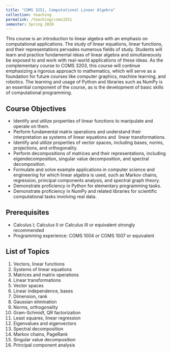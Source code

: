 ```yaml
---
title: "COMS 3251, Computational Linear Algebra"
collection: teaching
permalink: /teaching/coms3251
semester: Spring 2020
---
```


This course is an introduction to linear algebra with an emphasis on computational applications. The study of linear equations, linear functions, and their representations pervades numerous fields of study. Students will learn and practice fundamental ideas of linear algebra and simultaneously be exposed to and work with real-world applications of these ideas. As the complementary course to COMS 3203, this course will continue emphasizing a rigorous approach to mathematics, which will serve as a foundation for future courses like computer graphics, machine learning, and robotics. The learning and usage of Python and libraries such as NumPy is an essential component of the course, as is the development of basic skills of computational programming.

## Course Objectives
- Identify and utilize properties of linear functions to manipulate and operate on them.
- Perform fundamental matrix operations and understand their interpretation as systems of linear equations and  linear transformations.
- Identify and utilize properties of vector spaces, including bases, norms, projections, and orthogonality.
- Perform decompositions of matrices and their representations, including eigendecomposition, singular value decomposition, and spectral decomposition.
- Formulate and solve example applications in computer science and engineering for which linear algebra is used, such as Markov chains, regression, principal components analysis, and spectral graph theory.
- Demonstrate proficiency in Python for elementary programming tasks.
- Demonstrate proficiency in NumPy and related libraries for scientific computational tasks involving real data.

## Prerequisites
- Calculus I; Calculus II or Calculus III or equivalent strongly recommended
- Programming experience: COMS 1004 or COMS 1007 or equivalent 

## List of Topics
1. Vectors, linear functions
2. Systems of linear equations
3. Matrices and matrix operations
4. Linear transformations
5. Vector spaces
6. Linear independence, bases
7. Dimension, rank
8. Gaussian elimination
9. Norms, orthogonality
10. Gram-Schmidt, QR factorization
11. Least squares, linear regression
12. Eigenvalues and eigenvectors
13. Spectral decomposition
14. Markov chains, PageRank
15. Singular value decomposition
16. Principal component analysis
